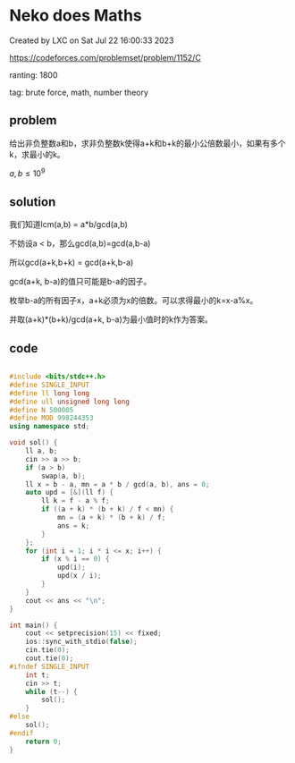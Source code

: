 # Neko does Maths

Created by LXC on Sat Jul 22 16:00:33 2023

https://codeforces.com/problemset/problem/1152/C

ranting: 1800

tag: brute force, math, number theory

## problem

给出非负整数a和b，求非负整数k使得a+k和b+k的最小公倍数最小，如果有多个k，求最小的k。

$a,b\le 10^9$

## solution

我们知道lcm(a,b) = a*b/gcd(a,b)

不妨设a < b，那么gcd(a,b)=gcd(a,b-a)

所以gcd(a+k,b+k) = gcd(a+k,b-a)

gcd(a+k, b-a)的值只可能是b-a的因子。

枚举b-a的所有因子x，a+k必须为x的倍数。可以求得最小的k=x-a%x。

并取(a+k)*(b+k)/gcd(a+k, b-a)为最小值时的k作为答案。

## code

``` cpp

#include <bits/stdc++.h>
#define SINGLE_INPUT
#define ll long long
#define ull unsigned long long
#define N 500005
#define MOD 998244353
using namespace std;

void sol() {
    ll a, b;
    cin >> a >> b;
    if (a > b)
        swap(a, b);
    ll x = b - a, mn = a * b / gcd(a, b), ans = 0;
    auto upd = [&](ll f) {
        ll k = f - a % f;
        if ((a + k) * (b + k) / f < mn) {
            mn = (a + k) * (b + k) / f;
            ans = k;
        }
    };
    for (int i = 1; i * i <= x; i++) {
        if (x % i == 0) {
            upd(i);
            upd(x / i);
        }
    }
    cout << ans << "\n";
}

int main() {
    cout << setprecision(15) << fixed;
    ios::sync_with_stdio(false);
    cin.tie(0);
    cout.tie(0);
#ifndef SINGLE_INPUT
    int t;
    cin >> t;
    while (t--) {
        sol();
    }
#else
    sol();
#endif
    return 0;
}

```
